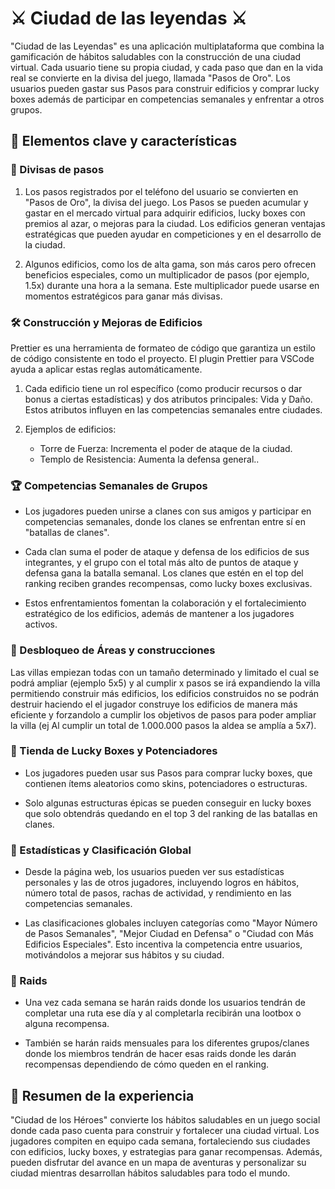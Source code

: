 # ⚔️ Ciudad de las leyendas ⚔️

"Ciudad de las Leyendas" es una aplicación multiplataforma que combina la gamificación de hábitos saludables con la construcción de una ciudad virtual. Cada usuario tiene su propia ciudad, y cada paso que dan en la vida real se convierte en la divisa del juego, llamada "Pasos de Oro". Los usuarios pueden gastar sus Pasos para construir edificios y comprar lucky boxes además de participar en competencias semanales y enfrentar a otros grupos.

## 🌟 Elementos clave y características

### 🏃 Divisas de pasos

1. Los pasos registrados por el teléfono del usuario se convierten en "Pasos de Oro", la divisa del juego. Los Pasos se pueden acumular y gastar en el mercado virtual para adquirir edificios, lucky boxes con premios al azar, o mejoras para la ciudad. Los edificios generan ventajas estratégicas que pueden ayudar en competiciones y en el desarrollo de la ciudad.

2. Algunos edificios, como los de alta gama, son más caros pero ofrecen beneficios especiales, como un multiplicador de pasos (por ejemplo, 1.5x) durante una hora a la semana. Este multiplicador puede usarse en momentos estratégicos para ganar más divisas.

### 🛠️ Construcción y Mejoras de Edificios

Prettier es una herramienta de formateo de código que garantiza un estilo de código consistente en todo el proyecto. El plugin Prettier para VSCode ayuda a aplicar estas reglas automáticamente.

1. Cada edificio tiene un rol específico (como producir recursos o dar bonus a ciertas estadísticas) y dos atributos principales: Vida y Daño. Estos atributos influyen en las competencias semanales entre ciudades.

2. Ejemplos de edificios:
   - Torre de Fuerza: Incrementa el poder de ataque de la ciudad.
   - Templo de Resistencia: Aumenta la defensa general..

### 🏆 Competencias Semanales de Grupos

-  Los jugadores pueden unirse a clanes con sus amigos y participar en competencias semanales, donde los clanes se enfrentan entre sí en "batallas de clanes".

- Cada clan suma el poder de ataque y defensa de los edificios de sus integrantes, y el grupo con el total más alto de puntos de ataque y defensa gana la batalla semanal. Los clanes que estén en el top del ranking reciben grandes recompensas, como lucky boxes exclusivas.

- Estos enfrentamientos fomentan la colaboración y el fortalecimiento estratégico de los edificios, además de mantener a los jugadores activos.

### 🧩 Desbloqueo de Áreas y construcciones

Las villas empiezan todas con un tamaño determinado y limitado el cual se podrá ampliar (ejemplo 5x5) y al cumplir x pasos se irá expandiendo la villa permitiendo construir más edificios, los edificios construidos no se podrán destruir haciendo el el jugador construye los edificios de manera más eficiente y forzandolo a cumplir los objetivos de pasos para poder ampliar la villa (ej Al cumplir un total de 1.000.000 pasos la aldea se amplía a 5x7).

### 💸 Tienda de Lucky Boxes y Potenciadores

- Los jugadores pueden usar sus Pasos para comprar lucky boxes, que contienen ítems aleatorios como skins, potenciadores o estructuras.

- Solo algunas estructuras épicas se pueden conseguir en lucky boxes que solo obtendrás quedando en el top 3 del ranking de las batallas en clanes.

### 🥇 Estadísticas y Clasificación Global

- Desde la página web, los usuarios pueden ver sus estadísticas personales y las de otros jugadores, incluyendo logros en hábitos, número total de pasos, rachas de actividad, y rendimiento en las competencias semanales.

- Las clasificaciones globales incluyen categorías como "Mayor Número de Pasos Semanales", "Mejor Ciudad en Defensa" o "Ciudad con Más Edificios Especiales". Esto incentiva la competencia entre usuarios, motivándolos a mejorar sus hábitos y su ciudad.

### 🏹 Raids

- Una vez cada semana se harán raids donde los usuarios tendrán de completar una ruta ese día y al completarla recibirán una lootbox o alguna recompensa.

- También se harán raids mensuales para los diferentes grupos/clanes donde los miembros tendrán de hacer esas raids donde les darán recompensas dependiendo de cómo queden en el ranking.

## 📢 Resumen de la experiencia

"Ciudad de los Héroes" convierte los hábitos saludables en un juego social donde cada paso cuenta para construir y fortalecer una ciudad virtual. Los jugadores compiten en equipo cada semana, fortaleciendo sus ciudades con edificios, lucky boxes, y estrategias para ganar recompensas. Además, pueden disfrutar del avance en un mapa de aventuras y personalizar su ciudad mientras desarrollan hábitos saludables para todo el mundo.